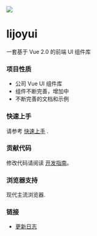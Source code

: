 <div class="vui-intro">
  <div class="vui-intro__logo" >
    <img src="//raw.githubusercontent.com/xuqiang521/vui/master/src/assets/logo.png">
  </div>
  <h1 class="vui-intro__title">lijoyui</h1>
  <p class="vui-intro__subtitle">一套基于 Vue 2.0 的前端 UI 组件库</p>
</div>
 
### 项目性质

* 公司 Vue UI 组件库
* 组件不断完善，增加中
* 不断完善的文档和示例

### 快速上手

请参考 [快速上手](http://192.168.1.109:4873/-/web/detail/lijoyui) .

### 贡献代码

修改代码请阅读 [开发指南](http://192.168.1.109:4873/-/web/detail/lijoyui)。


### 浏览器支持

现代主流浏览器.

### 链接

* [更新日志](http://192.168.1.109:4873/-/web/detail/lijoyui)



